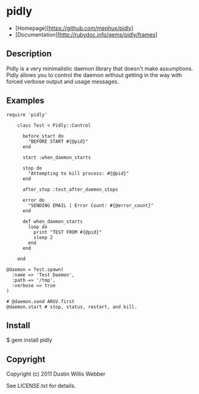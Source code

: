 # pidly

* [Homepage][https://github.com/mephux/pidly]
* [Documentation][http://rubydoc.info/gems/pidly/frames]

## Description

Pidly is a very minimalistic daemon library that doesn't make assumptions. Pidly allows you to control the 
daemon without getting in the way with forced verbose output and usage messages.

## Examples

    require 'pidly'

		class Test < Pidly::Control

		  before_start do
		    "BEFORE START #{@pid}"
		  end

		  start :when_daemon_starts

		  stop do
		    "Attempting to kill process: #{@pid}"
		  end

		  after_stop :test_after_daemon_stops

		  error do
		    "SENDING EMAIL | Error Count: #{@error_count}"
		  end

		  def when_daemon_starts
		    loop do
		      print "TEST FROM #{@pid}"
		      sleep 2
		    end
		  end

		end

	@daemon = Test.spawn(
	  :name => 'Test Daemon',
	  :path => '/tmp',
	  :verbose => true
	)

	# @daemon.send ARGV.first
	@daemon.start # stop, status, restart, and kill.

## Install

  $ gem install pidly

## Copyright

Copyright (c) 2011 Dustin Willis Webber

See LICENSE.txt for details.
